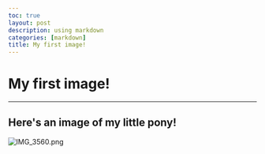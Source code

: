 ```yaml
---
toc: true
layout: post
description: using markdown
categories: [markdown]
title: My first image!
---
```

# My first image!

---
## Here's an image of my little pony!

![IMG_3560.png]({{IMG_3560.png}}/images/IMG_3560.png)




[^1]: This is the footnote.

